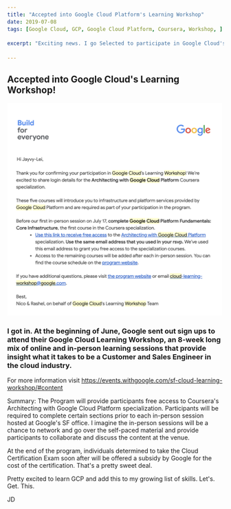 ```yaml
---
title: "Accepted into Google Cloud Platform's Learning Workshop"
date: 2019-07-08
tags: [Google Cloud, GCP, Google Cloud Platform, Coursera, Workshop, ]

excerpt: "Exciting news. I go Selected to participate in Google Cloud's Learning Workshop!"

---
```

## Accepted into Google Cloud's Learning Workshop!
<img src="/assets/images/GCP_Confirmation_Email_SS.png" width="500">


### I got in. At the beginning of June, Google sent out sign ups to attend their Google Cloud Learning Workshop, an 8-week long mix of online and in-person learning sessions that provide insight what it takes to be a Customer and Sales Engineer in the cloud industry. 
For more information visit <https://events.withgoogle.com/sf-cloud-learning-workshop/#content>

Summary: The Program will provide participants free access to Coursera's Architecting with Google Cloud Platform specialization. Participants will be required to complete certain sections prior to each in-person session hosted at Google's SF office. I imagine the in-person sessions will be a chance to network and go over the self-paced material and provide participants to collaborate and discuss the content at the venue.

At the end of the program, individuals determined to take the Cloud Certification Exam soon after will be offered a subsidy by Google for the cost of the certification. That's a pretty sweet deal.

Pretty excited to learn GCP and add this to my growing list of skills. Let's. Get. This.

JD